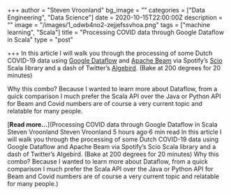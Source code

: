 +++
author = "Steven Vroonland"
bg_image = ""
categories = ["Data Engineering", "Data Science"]
date = 2020-10-15T22:00:00Z
description = ""
image = "/images/1_odwb4no2-zejjefssvhoa.png"
tags = ["machine learning", "Scala"]
title = "Processing COVID data through Google Dataflow in Scala"
type = "post"

+++
In this article I will walk you through the processing of some Dutch COVID-19 data using [Google Dataflow](https://cloud.google.com/dataflow) and [Apache Beam](https://beam.apache.org/) via Spotify’s [Scio](https://spotify.github.io/scio/) Scala library and a dash of Twitter’s [Algebird](https://github.com/twitter/algebird). (Bake at 200 degrees for 20 minutes)

Why this combo? Because I wanted to learn more about Dataflow, from a quick comparison I much prefer the Scala API over the Java or Python API for Beam and Covid numbers are of course a very current topic and relatable for many people.

[**Read more...**](Processing COVID data through Google Dataflow in Scala Steven Vroonland Steven Vroonland 5 hours ago·6 min read  In this article I will walk you through the processing of some Dutch COVID-19 data using Google Dataflow and Apache Beam via Spotify’s Scio Scala library and a dash of Twitter’s Algebird. (Bake at 200 degrees for 20 minutes) Why this combo? Because I wanted to learn more about Dataflow, from a quick comparison I much prefer the Scala API over the Java or Python API for Beam and Covid numbers are of course a very current topic and relatable for many people.)